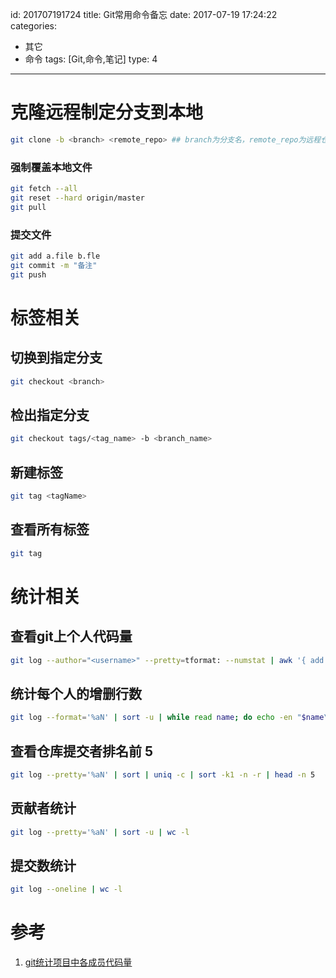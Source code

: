 id: 201707191724
title: Git常用命令备忘
date: 2017-07-19 17:24:22
categories:
- 其它
- 命令
tags: [Git,命令,笔记]
type: 4
---------
# 克隆远程制定分支到本地
```bash
git clone -b <branch> <remote_repo> ## branch为分支名，remote_repo为远程仓库
```

### 强制覆盖本地文件
```bash
git fetch --all
git reset --hard origin/master
git pull
```

### 提交文件
```bash
git add a.file b.fle
git commit -m "备注"
git push
```

# 标签相关
## 切换到指定分支
```bash
git checkout <branch>
```
## 检出指定分支
```bash
git checkout tags/<tag_name> -b <branch_name>
```
## 新建标签
```bash
git tag <tagName>
```

## 查看所有标签
```bash
git tag
```
# 统计相关
## 查看git上个人代码量
```bash
git log --author="<username>" --pretty=tformat: --numstat | awk '{ add += $1; subs += $2; loc += $1 - $2 } END { printf "added lines: %s, removed lines: %s, total lines: %s\n", add, subs, loc }' -
```

## 统计每个人的增删行数
```bash
git log --format='%aN' | sort -u | while read name; do echo -en "$name\t"; git log --author="$name" --pretty=tformat: --numstat | awk '{ add += $1; subs += $2; loc += $1 - $2 } END { printf "added lines: %s, removed lines: %s, total lines: %s\n", add, subs, loc }' -; done
```

## 查看仓库提交者排名前 5
```bash
git log --pretty='%aN' | sort | uniq -c | sort -k1 -n -r | head -n 5
```
## 贡献者统计
```bash
git log --pretty='%aN' | sort -u | wc -l
```

## 提交数统计
```bash
git log --oneline | wc -l
```

# 参考
1. [git统计项目中各成员代码量](https://rzrobert.github.io/2017/02/04/git%E7%BB%9F%E8%AE%A1%E9%A1%B9%E7%9B%AE%E4%B8%AD%E5%90%84%E6%88%90%E5%91%98%E4%BB%A3%E7%A0%81%E9%87%8F/)